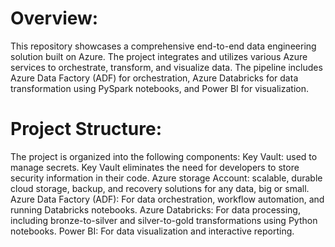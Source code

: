 # Overview:

This repository showcases a comprehensive end-to-end data engineering solution built on Azure. The project integrates and utilizes various Azure services to orchestrate, transform, and visualize data. The pipeline includes Azure Data Factory (ADF) for orchestration, Azure Databricks for data transformation using PySpark notebooks, and Power BI for visualization.

# Project Structure:

The project is organized into the following components:
Key Vault: used to manage secrets. Key Vault eliminates the need for developers to store security information in their code.
Azure storage Account: scalable, durable cloud storage, backup, and recovery solutions for any data, big or small.
Azure Data Factory (ADF): For data orchestration, workflow automation, and running Databricks notebooks.
Azure Databricks: For data processing, including bronze-to-silver and silver-to-gold transformations using Python notebooks.
Power BI: For data visualization and interactive reporting.
